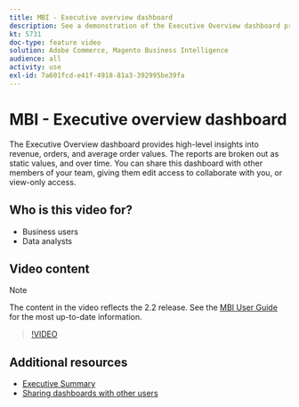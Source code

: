 ```yaml
---
title: MBI - Executive overview dashboard
description: See a demonstration of the Executive Overview dashboard provided by MBI.
kt: 5731
doc-type: feature video
solution: Adobe Commerce, Magento Business Intelligence
audience: all
activity: use
exl-id: 7a601fcd-e41f-4918-81a3-392995be39fa
---
```

# MBI - Executive overview dashboard

The Executive Overview dashboard provides high-level insights into revenue, orders, and average order values. The reports are broken out as static values, and over time. You can share this dashboard with other members of your team, giving them edit access to collaborate with you, or view-only access.

## Who is this video for?

- Business users
- Data analysts

## Video content

>[!NOTE]
>
>The content in the video reflects the 2.2 release. See the [MBI User Guide](https://docs.magento.com/mbi/) for the most up-to-date information.

>[!VIDEO](https://video.tv.adobe.com/v/35986?quality=12&learn=on)

## Additional resources

- [Executive Summary](https://docs.magento.com/mbi/data-user/dashboards/dashboards-pro.html#executive-summary-guest-checkout-allowed)
- [Sharing dashboards with other users](https://docs.magento.com/mbi/data-user/dashboards/share-dashboard-with-users.html)
